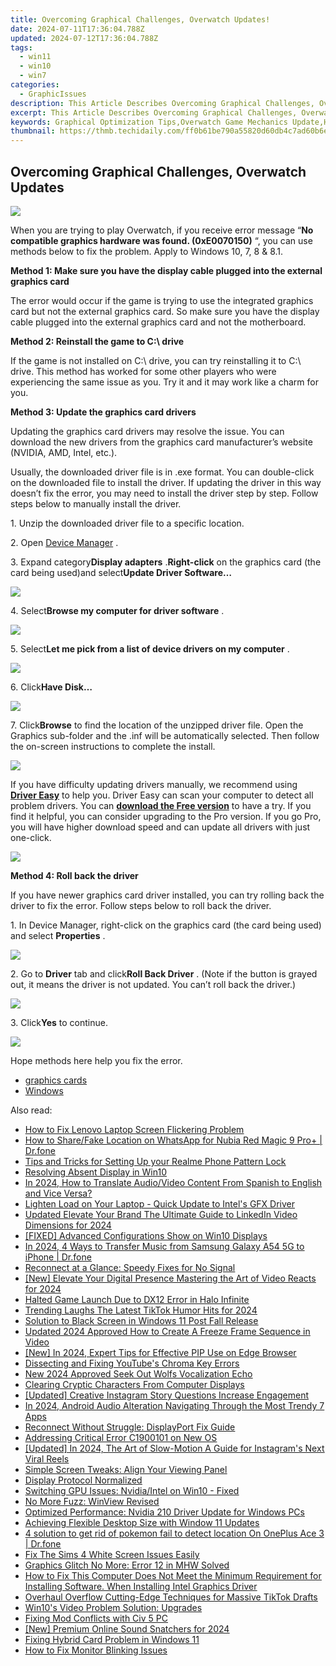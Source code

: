 ```yaml
---
title: Overcoming Graphical Challenges, Overwatch Updates!
date: 2024-07-11T17:36:04.788Z
updated: 2024-07-12T17:36:04.788Z
tags:
  - win11
  - win10
  - win7
categories:
  - GraphicIssues
description: This Article Describes Overcoming Graphical Challenges, Overwatch Updates!
excerpt: This Article Describes Overcoming Graphical Challenges, Overwatch Updates!
keywords: Graphical Optimization Tips,Overwatch Game Mechanics Update,High-Performance Gaming PCs for Overwatch,Optimizing Overwatch Load Times,Overwatch Frame Rate Optimization,Graphical Settings for Overwatch Best Performance,Overwatch Community Graphics Trends
thumbnail: https://thmb.techidaily.com/ff0b61be790a55820d60db4c7ad60b6e5b6b95574b036e27c98e637af2bd24e8.jpg
---
```


## Overcoming Graphical Challenges, Overwatch Updates

![](https://images.drivereasy.com/wp-content/uploads/2017/05/img_591408431b0ab.png)

 When you are trying to play Overwatch, if you receive error message “**No compatible graphics hardware was found. (0xE0070150)** “, you can use methods below to fix the problem. Apply to Windows 10, 7, 8 & 8.1.

 **Method 1: Make sure you have the display cable plugged into the external graphics card**

 The error would occur if the game is trying to use the integrated graphics card but not the external graphics card. So make sure you have the display cable plugged into the external graphics card and not the motherboard.

 **Method 2: Reinstall the game to C:\\ drive**

 If the game is not installed on C:\\ drive, you can try reinstalling it to C:\\ drive. This method has worked for some other players who were experiencing the same issue as you. Try it and it may work like a charm for you.

 **Method 3: Update the graphics card drivers**

 Updating the graphics card drivers may resolve the issue. You can download the new drivers from the graphics card manufacturer’s website (NVIDIA, AMD, Intel, etc.).

 Usually, the downloaded driver file is in .exe format. You can double-click on the downloaded file to install the driver. If updating the driver in this way doesn’t fix the error, you may need to install the driver step by step. Follow steps below to manually install the driver.

1\. Unzip the downloaded driver file to a specific location.

 2\. Open [Device Manager](https://tools.techidaily.com/drivereasy/download/) .

 3\. Expand category**Display adapters** .**Right-click** on the graphics card (the card being used)and select**Update Driver Software…**

![](https://images.drivereasy.com/wp-content/uploads/2017/05/img_5914141d63e4b.png)

 4\. Select**Browse my computer for driver software** .

![](https://images.drivereasy.com/wp-content/uploads/2017/05/img_591415094a7c9.png)

 5\. Select**Let me pick from a list of device drivers on my computer** .

![](https://images.drivereasy.com/wp-content/uploads/2017/05/img_5914153e7d198.png)

 6\. Click**Have Disk…**

![](https://images.drivereasy.com/wp-content/uploads/2017/05/img_591415be533d2.png)

 7\. Click**Browse** to find the location of the unzipped driver file. Open the Graphics sub-folder and the .inf will be automatically selected. Then follow the on-screen instructions to complete the install.

![](https://images.drivereasy.com/wp-content/uploads/2017/05/img_591415e0ec12e.png)

 If you have difficulty updating drivers manually, we recommend using **[Driver Easy](https://tools.techidaily.com/drivereasy/download/)**  to help you. Driver Easy can scan your computer to detect all problem drivers. You can **[download the Free version](https://tools.techidaily.com/drivereasy/download/)**  to have a try. If you find it helpful, you can consider upgrading to the Pro version. If you go Pro, you will have higher download speed and can update all drivers with just one-click.

![](https://images.drivereasy.com/wp-content/uploads/2017/05/img_591411cd9d0b1.png)

 **Method 4: Roll back the driver**

 If you have newer graphics card driver installed, you can try rolling back the driver to fix the error. Follow steps below to roll back the driver.

 1\. In Device Manager, right-click on the graphics card (the card being used) and select **Properties** .

![](https://images.drivereasy.com/wp-content/uploads/2017/05/img_591419bf4c932.png)

 2\. Go to **Driver** tab and click**Roll Back Driver** . (Note if the button is grayed out, it means the driver is not updated. You can’t roll back the driver.)

![](https://images.drivereasy.com/wp-content/uploads/2017/05/img_591419da20a4b.png)

 3\. Click**Yes** to continue.

![](https://images.drivereasy.com/wp-content/uploads/2017/05/img_59141a228485c.png)

Hope methods here help you fix the error.

* [graphics cards](https://tools.techidaily.com/drivereasy/download/)
* [Windows](https://tools.techidaily.com/drivereasy/download/)

<ins class="adsbygoogle"
     style="display:block"
     data-ad-format="autorelaxed"
     data-ad-client="ca-pub-7571918770474297"
     data-ad-slot="1223367746"></ins>



<ins class="adsbygoogle"
     style="display:block"
     data-ad-client="ca-pub-7571918770474297"
     data-ad-slot="8358498916"
     data-ad-format="auto"
     data-full-width-responsive="true"></ins>



<span class="atpl-alsoreadstyle">Also read:</span>
<div><ul>
<li><a href="https://graphic-issues.techidaily.com/how-to-fix-lenovo-laptop-screen-flickering-problem/"><u>How to Fix Lenovo Laptop Screen Flickering Problem</u></a></li>
<li><a href="https://location-social.techidaily.com/how-to-sharefake-location-on-whatsapp-for-nubia-red-magic-9-proplus-drfone-by-drfone-virtual-android/"><u>How to Share/Fake Location on WhatsApp for Nubia Red Magic 9 Pro+ | Dr.fone</u></a></li>
<li><a href="https://easy-unlock-android.techidaily.com/tips-and-tricks-for-setting-up-your-realme-phone-pattern-lock-by-drfone-android/"><u>Tips and Tricks for Setting Up your Realme Phone Pattern Lock</u></a></li>
<li><a href="https://graphic-issues.techidaily.com/resolving-absent-display-in-win10/"><u>Resolving Absent Display in Win10</u></a></li>
<li><a href="https://ai-video-translation.techidaily.com/in-2024-how-to-translate-audiovideo-content-from-spanish-to-english-and-vice-versa/"><u>In 2024, How to Translate Audio/Video Content From Spanish to English and Vice Versa?</u></a></li>
<li><a href="https://graphic-issues.techidaily.com/lighten-load-on-your-laptop-quick-update-to-intels-gfx-driver/"><u>Lighten Load on Your Laptop - Quick Update to Intel's GFX Driver</u></a></li>
<li><a href="https://ai-video-tools.techidaily.com/updated-elevate-your-brand-the-ultimate-guide-to-linkedin-video-dimensions-for-2024/"><u>Updated Elevate Your Brand The Ultimate Guide to LinkedIn Video Dimensions for 2024</u></a></li>
<li><a href="https://graphic-issues.techidaily.com/fixed-advanced-configurations-show-on-win10-displays/"><u>[FIXED] Advanced Configurations Show on Win10 Displays</u></a></li>
<li><a href="https://android-transfer.techidaily.com/in-2024-4-ways-to-transfer-music-from-samsung-galaxy-a54-5g-to-iphone-drfone-by-drfone-transfer-from-android-transfer-from-android/"><u>In 2024, 4 Ways to Transfer Music from Samsung Galaxy A54 5G to iPhone | Dr.fone</u></a></li>
<li><a href="https://graphic-issues.techidaily.com/reconnect-at-a-glance-speedy-fixes-for-no-signal/"><u>Reconnect at a Glance: Speedy Fixes for No Signal</u></a></li>
<li><a href="https://facebook-video-share.techidaily.com/new-elevate-your-digital-presence-mastering-the-art-of-video-reacts-for-2024/"><u>[New] Elevate Your Digital Presence  Mastering the Art of Video Reacts for 2024</u></a></li>
<li><a href="https://graphic-issues.techidaily.com/halted-game-launch-due-to-dx12-error-in-halo-infinite/"><u>Halted Game Launch Due to DX12 Error in Halo Infinite</u></a></li>
<li><a href="https://tiktok-clips.techidaily.com/trending-laughs-the-latest-tiktok-humor-hits-for-2024/"><u>Trending Laughs  The Latest TikTok Humor Hits for 2024</u></a></li>
<li><a href="https://graphic-issues.techidaily.com/solution-to-black-screen-in-windows-11-post-fall-release/"><u>Solution to Black Screen in Windows 11 Post Fall Release</u></a></li>
<li><a href="https://ai-editing-video.techidaily.com/updated-2024-approved-how-to-create-a-freeze-frame-sequence-in-video/"><u>Updated 2024 Approved How to Create A Freeze Frame Sequence in Video</u></a></li>
<li><a href="https://vp-tips.techidaily.com/new-in-2024-expert-tips-for-effective-pip-use-on-edge-browser/"><u>[New] In 2024, Expert Tips for Effective PIP Use on Edge Browser</u></a></li>
<li><a href="https://graphic-issues.techidaily.com/dissecting-and-fixing-youtubes-chroma-key-errors/"><u>Dissecting and Fixing YouTube's Chroma Key Errors</u></a></li>
<li><a href="https://audio-editing.techidaily.com/new-2024-approved-seek-out-wolfs-vocalization-echo/"><u>New 2024 Approved Seek Out Wolfs Vocalization Echo</u></a></li>
<li><a href="https://graphic-issues.techidaily.com/clearing-cryptic-characters-from-computer-displays/"><u>Clearing Cryptic Characters From Computer Displays</u></a></li>
<li><a href="https://instagram-clips.techidaily.com/updated-creative-instagram-story-questions-increase-engagement/"><u>[Updated] Creative Instagram Story Questions  Increase Engagement</u></a></li>
<li><a href="https://sound-optimizing.techidaily.com/in-2024-android-audio-alteration-navigating-through-the-most-trendy-7-apps/"><u>In 2024, Android Audio Alteration Navigating Through the Most Trendy 7 Apps</u></a></li>
<li><a href="https://graphic-issues.techidaily.com/reconnect-without-struggle-displayport-fix-guide/"><u>Reconnect Without Struggle: DisplayPort Fix Guide</u></a></li>
<li><a href="https://graphic-issues.techidaily.com/addressing-critical-error-c1900101-on-new-os/"><u>Addressing Critical Error C1900101 on New OS</u></a></li>
<li><a href="https://instagram-video-files.techidaily.com/updated-in-2024-the-art-of-slow-motion-a-guide-for-instagrams-next-viral-reels/"><u>[Updated] In 2024, The Art of Slow-Motion  A Guide for Instagram's Next Viral Reels</u></a></li>
<li><a href="https://graphic-issues.techidaily.com/simple-screen-tweaks-align-your-viewing-panel/"><u>Simple Screen Tweaks: Align Your Viewing Panel</u></a></li>
<li><a href="https://graphic-issues.techidaily.com/display-protocol-normalized/"><u>Display Protocol Normalized</u></a></li>
<li><a href="https://graphic-issues.techidaily.com/1719818017200-switching-gpu-issues-nvidiaintel-on-win10-fixed/"><u>Switching GPU Issues: Nvidia/Intel on Win10 - Fixed</u></a></li>
<li><a href="https://graphic-issues.techidaily.com/no-more-fuzz-winview-revised/"><u>No More Fuzz: WinView Revised</u></a></li>
<li><a href="https://graphic-issues.techidaily.com/optimized-performance-nvidia-210-driver-update-for-windows-pcs/"><u>Optimized Performance: Nvidia 210 Driver Update for Windows PCs</u></a></li>
<li><a href="https://graphic-issues.techidaily.com/achieving-flexible-desktop-size-with-window-11-updates/"><u>Achieving Flexible Desktop Size with Window 11 Updates</u></a></li>
<li><a href="https://android-pokemon-go.techidaily.com/4-solution-to-get-rid-of-pokemon-fail-to-detect-location-on-oneplus-ace-3-drfone-by-drfone-virtual-android/"><u>4 solution to get rid of pokemon fail to detect location On OnePlus Ace 3 | Dr.fone</u></a></li>
<li><a href="https://graphic-issues.techidaily.com/fix-the-sims-4-white-screen-issues-easily/"><u>Fix The Sims 4 White Screen Issues Easily</u></a></li>
<li><a href="https://graphic-issues.techidaily.com/graphics-glitch-no-more-error-12-in-mhw-solved/"><u>Graphics Glitch No More: Error 12 in MHW Solved</u></a></li>
<li><a href="https://graphic-issues.techidaily.com/how-to-fix-this-computer-does-not-meet-the-minimum-requirement-for-installing-software-when-installing-intel-graphics-driver/"><u>How to Fix This Computer Does Not Meet the Minimum Requirement for Installing Software. When Installing Intel Graphics Driver</u></a></li>
<li><a href="https://extra-information.techidaily.com/overhaul-overflow-cutting-edge-techniques-for-massive-tiktok-drafts/"><u>Overhaul Overflow  Cutting-Edge Techniques for Massive TikTok Drafts</u></a></li>
<li><a href="https://graphic-issues.techidaily.com/win10s-video-problem-solution-upgrades/"><u>Win10's Video Problem Solution: Upgrades</u></a></li>
<li><a href="https://graphic-issues.techidaily.com/fixing-mod-conflicts-with-civ-5-pc/"><u>Fixing Mod Conflicts with Civ 5 PC</u></a></li>
<li><a href="https://on-screen-recording.techidaily.com/new-premium-online-sound-snatchers-for-2024/"><u>[New] Premium Online Sound Snatchers for 2024</u></a></li>
<li><a href="https://graphic-issues.techidaily.com/fixing-hybrid-card-problem-in-windows-11/"><u>Fixing Hybrid Card Problem in Windows 11</u></a></li>
<li><a href="https://graphic-issues.techidaily.com/how-to-fix-monitor-blinking-issues/"><u>How to Fix Monitor Blinking Issues</u></a></li>
</ul></div>
